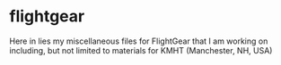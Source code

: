 # flightgear
Here in lies my miscellaneous files for FlightGear that I am working on including, but not limited to materials for KMHT (Manchester, NH, USA)
